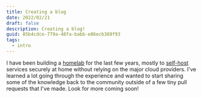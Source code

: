 ```yaml
---
title: Creating a blog
date: 2022/02/21
draft: false
description: Creating a blog!
guid: 85b4cdce-779a-48fa-babb-e86ecb369f93
tags:
  - intro
---
```


I have been building a [homelab](https://www.reddit.com/r/homelab/wiki/introduction) for the last few years, mostly to [self-host](https://www.reddit.com/r/selfhosted/) services securely at home without relying on the major cloud providers. I've learned a lot going through the experience and wanted to start sharing some of the knowledge back to the community outside of a few tiny pull requests that I've made. Look for more coming soon!
